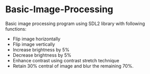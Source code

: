 # Basic-Image-Processing
Basic image processing program using SDL2 library with following functions:
- Flip image horizontally
- Flip image vertically
- Increase brightness by 5%
- Decrease brightness by 5%
- Enhance contrast using contrast stretch technique
- Retain 30% central of image and blur the remaining 70%.
